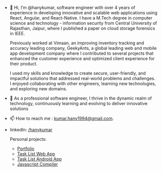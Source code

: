 - 👋 Hi, I’m @hanykumar, software engineer with over 4 years of experience in developing innovative and scalable web applications using React, Angular, and React-Native. I have a M.Tech degree in computer science and technology - information security from Central University of Rajasthan, Jaipur, where I published a paper on cloud storage forensics in IEEE.

  Previously worked at Vimaan, an improving inventory tracking and accuracy leading company, GeekyAnts, a global leading web and mobile app development company where I contributed to several projects that     enhanced the customer experience and optimized client experience for their product. 

  I used my skills and knowledge to create secure, user-friendly, and impactful solutions that addressed real-world problems and challenges. I enjoyed collaborating with other engineers, learning new   technologies, and exploring new domains.
- 🌱 As a professional software engineer, I thrive in the dynamic realm of technology, continuously learning and evolving to deliver innovative solutions
- 📫 How to reach me : kumar.hany1994@gmail.com.
- linkedIn: [/hanykumar](https://www.linkedin.com/in/hanykumar/)
  
  Personal projects:
  - [Portfolio](https://hanykumar.in/)
  - [Task List Web App](https://tasklist.hanykumar.in/)
  - [Task List Android App](https://play.google.com/store/apps/details?id=com.hanykumar.tasklist)
  - [Javascript Compiler](https://compiler.hanykumar.in/)
  

<!---
hanykumar/hanykumar is a ✨ special ✨ repository because its `README.md` (this file) appears on your GitHub profile.
You can click the Preview link to take a look at your changes.
--->
